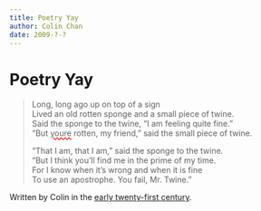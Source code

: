 ```yaml
---
title: Poetry Yay
author: Colin Chan
date: 2009-?-?
---
```


# Poetry Yay

> Long, long ago up on top of a sign\
> Lived an old rotten sponge and a small piece of twine.\
> Said the sponge to the twine, “I am feeling quite fine.”\
> “But <span style="text-decoration-line: underline; text-decoration-style: wavy; text-decoration-color: red">youre</span> rotten, my friend,” said the small piece of twine.
>
> “That I am, that I am,” said the sponge to the twine.\
> “But I think you’ll find me in the prime of my time.\
> For I know when it’s wrong and when it is fine\
> To use an apostrophe.  You fail, Mr. Twine.”

Written by Colin in the [early twenty-first century](/wiki/early-twenty-first-century/).
